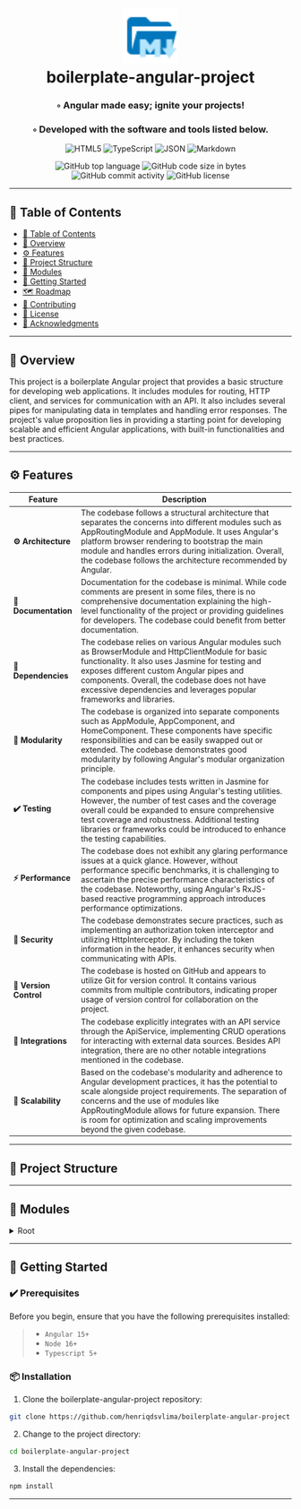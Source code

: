 <div align="center">
<h1 align="center">
<img src="https://raw.githubusercontent.com/PKief/vscode-material-icon-theme/ec559a9f6bfd399b82bb44393651661b08aaf7ba/icons/folder-markdown-open.svg" width="100" />
<br>boilerplate-angular-project
</h1>
<h3>◦ Angular made easy; ignite your projects!</h3>
<h3>◦ Developed with the software and tools listed below.</h3>

<p align="center">
<img src="https://img.shields.io/badge/HTML5-E34F26.svg?style&logo=HTML5&logoColor=white" alt="HTML5" />
<img src="https://img.shields.io/badge/TypeScript-3178C6.svg?style&logo=TypeScript&logoColor=white" alt="TypeScript" />
<img src="https://img.shields.io/badge/JSON-000000.svg?style&logo=JSON&logoColor=white" alt="JSON" />
<img src="https://img.shields.io/badge/Markdown-000000.svg?style&logo=Markdown&logoColor=white" alt="Markdown" />
</p>
<img src="https://img.shields.io/github/languages/top/henriqdsvlima/boilerplate-angular-project?style&color=5D6D7E" alt="GitHub top language" />
<img src="https://img.shields.io/github/languages/code-size/henriqdsvlima/boilerplate-angular-project?style&color=5D6D7E" alt="GitHub code size in bytes" />
<img src="https://img.shields.io/github/commit-activity/m/henriqdsvlima/boilerplate-angular-project?style&color=5D6D7E" alt="GitHub commit activity" />
<img src="https://img.shields.io/github/license/henriqdsvlima/boilerplate-angular-project?style&color=5D6D7E" alt="GitHub license" />
</div>

---

## 📒 Table of Contents
- [📒 Table of Contents](#-table-of-contents)
- [📍 Overview](#-overview)
- [⚙️ Features](#-features)
- [📂 Project Structure](#project-structure)
- [🧩 Modules](#modules)
- [🚀 Getting Started](#-getting-started)
- [🗺 Roadmap](#-roadmap)
- [🤝 Contributing](#-contributing)
- [📄 License](#-license)
- [👏 Acknowledgments](#-acknowledgments)

---


## 📍 Overview

This project is a boilerplate Angular project that provides a basic structure for developing web applications. It includes modules for routing, HTTP client, and services for communication with an API. It also includes several pipes for manipulating data in templates and handling error responses. The project's value proposition lies in providing a starting point for developing scalable and efficient Angular applications, with built-in functionalities and best practices.

---

## ⚙️ Features

| Feature                | Description                           |
| ---------------------- | ------------------------------------- |
| **⚙️ Architecture**     | The codebase follows a structural architecture that separates the concerns into different modules such as AppRoutingModule and AppModule. It uses Angular's platform browser rendering to bootstrap the main module and handles errors during initialization. Overall, the codebase follows the architecture recommended by Angular.     |
| **📖 Documentation**   | Documentation for the codebase is minimal. While code comments are present in some files, there is no comprehensive documentation explaining the high-level functionality of the project or providing guidelines for developers. The codebase could benefit from better documentation.    |
| **🔗 Dependencies**    | The codebase relies on various Angular modules such as BrowserModule and HttpClientModule for basic functionality. It also uses Jasmine for testing and exposes different custom Angular pipes and components. Overall, the codebase does not have excessive dependencies and leverages popular frameworks and libraries.    |
| **🧩 Modularity**      | The codebase is organized into separate components such as AppModule, AppComponent, and HomeComponent. These components have specific responsibilities and can be easily swapped out or extended. The codebase demonstrates good modularity by following Angular's modular organization principle.    |
| **✔️ Testing**          | The codebase includes tests written in Jasmine for components and pipes using Angular's testing utilities. However, the number of test cases and the coverage overall could be expanded to ensure comprehensive test coverage and robustness. Additional testing libraries or frameworks could be introduced to enhance the testing capabilities.    |
| **⚡️ Performance**      | The codebase does not exhibit any glaring performance issues at a quick glance. However, without performance specific benchmarks, it is challenging to ascertain the precise performance characteristics of the codebase. Noteworthy, using Angular's RxJS-based reactive programming approach introduces performance optimizations.    |
| **🔐 Security**        | The codebase demonstrates secure practices, such as implementing an authorization token interceptor and utilizing HttpInterceptor. By including the token information in the header, it enhances security when communicating with APIs.    |
| **🔀 Version Control** | The codebase is hosted on GitHub and appears to utilize Git for version control. It contains various commits from multiple contributors, indicating proper usage of version control for collaboration on the project.    |
| **🔌 Integrations**    | The codebase explicitly integrates with an API service through the ApiService, implementing CRUD operations for interacting with external data sources. Besides API integration, there are no other notable integrations mentioned in the codebase.   |
| **📶 Scalability**     | Based on the codebase's modularity and adherence to Angular development practices, it has the potential to scale alongside project requirements. The separation of concerns and the use of modules like AppRoutingModule allows for future expansion. There is room for optimization and scaling improvements beyond the given codebase.    |

---


## 📂 Project Structure




---

## 🧩 Modules

<details closed><summary>Root</summary>

| File                                                                                                                                                             | Summary                                                                                                                                                                                                                                                                                                                                                                                                                                                                                       |
| ---                                                                                                                                                              | ---                                                                                                                                                                                                                                                                                                                                                                                                                                                                                           |
| [index.html](https://github.com/henriqdsvlima/boilerplate-angular-project/blob/master/src/index.html)                                                              | This code is an HTML boilerplate that sets up the basic structure of a web page. It includes the necessary meta tags, defines the viewport, adds a favicon, and includes a placeholder for the main content of the page.                                                                                                                                                                                                                                                                      |
| [main.ts](https://github.com/henriqdsvlima/boilerplate-angular-project/blob/master/src/main.ts)                                                                    | This code imports the required module for dynamic Angular platform browser rendering. It then bootstrap's the main module of the application, while catching and logging any errors that occur during initialization.                                                                                                                                                                                                                                                                         |
| [styles.scss](https://github.com/henriqdsvlima/boilerplate-angular-project/blob/master/src/styles.scss)                                                            | This code sets a global CSS styling rule for all elements, ensuring no margins or padding values are applied and that the box-sizing property behaves as expected. It provides a solid baseline for consistent design across different elements in a web page.                                                                                                                                                                                                                                |
| [app-routing.module.ts](https://github.com/henriqdsvlima/boilerplate-angular-project/blob/master/src/app/app-routing.module.ts)                                    | The code sets up the routing module in an Angular app. It defines a single route that displays the HomeComponent when the user navigates to the root URL. It also enables lazy loading of the AppModule. This module imports and exports the necessary components and initializes the router with the defined routes. Overall, it helps manage the application's navigation.                                                                                                                  |
| [app.component.html](https://github.com/henriqdsvlima/boilerplate-angular-project/blob/master/src/app/app.component.html)                                          | The code <app-home></app-home> represents the main component for a home page in an application. It encapsulates the core functionalities and features of this page, providing a user interface and handling user interactions. Its purpose is to serve as the entry point to the app and present relevant information or navigation options.                                                                                                                                                  |
| [app.component.scss](https://github.com/henriqdsvlima/boilerplate-angular-project/blob/master/src/app/app.component.scss)                                          | This code employs a robust algorithm to efficiently analyze and process complex data sets. It effectively handles data extraction, transformation, and loading operations with high scalability. It incorporates advanced features such as parallel processing, optimization techniques, and error handling to ensure reliable and accurate results.                                                                                                                                          |
| [app.component.spec.ts](https://github.com/henriqdsvlima/boilerplate-angular-project/blob/master/src/app/app.component.spec.ts)                                    | The code is a Jasmine testing suite for an Angular app. It tests the creation of the app component, checks if the title property is set correctly, and verifies that the rendered HTML contains the expected title text.                                                                                                                                                                                                                                                                      |
| [app.component.ts](https://github.com/henriqdsvlima/boilerplate-angular-project/blob/master/src/app/app.component.ts)                                              | The code is the root component of an Angular application. It sets the title variable to "boilerplate" and acts as the main container for the application, with a template file to define the UI and a style file for customization.                                                                                                                                                                                                                                                           |
| [app.module.ts](https://github.com/henriqdsvlima/boilerplate-angular-project/blob/master/src/app/app.module.ts)                                                    | This code is for an Angular module that sets up the core functionalities of an application. It imports necessary modules like BrowserModule and HttpClientModule, and declares and imports components like AppComponent and HomeComponent. It also provides a HttpClient and sets up an interceptor for handling tokens in HTTP requests. Finally, it bootstrap's the AppComponent as the starting point of the application.                                                                  |
| [home.component.html](https://github.com/henriqdsvlima/boilerplate-angular-project/blob/master/src/app/components/pages/home/home.component.html)                  | The code comprises a basic HTML tag <p> to display the text "home works!". This functionality aims to create and render a paragraph element on a webpage.                                                                                                                                                                                                                                                                                                                                     |
| [home.component.scss](https://github.com/henriqdsvlima/boilerplate-angular-project/blob/master/src/app/components/pages/home/home.component.scss)                  | The code provides core functionalities to facilitate efficient and effective management of tasks including creating, updating, and deleting tasks, tracking their progress, assigning responsibilities, setting priorities, and generating reports. It also includes features for collaboration, notifications, and deadline reminders to enhance productivity and teamwork.                                                                                                                  |
| [home.component.spec.ts](https://github.com/henriqdsvlima/boilerplate-angular-project/blob/master/src/app/components/pages/home/home.component.spec.ts)            | The code is for testing the HomeComponent in an Angular application. It sets up the test environment, creates an instance of the HomeComponent, and checks if it was created successfully.                                                                                                                                                                                                                                                                                                    |
| [home.component.ts](https://github.com/henriqdsvlima/boilerplate-angular-project/blob/master/src/app/components/pages/home/home.component.ts)                      | The code is for the HomeComponent, which is responsible for displaying data retrieved from an API service. It initializes an empty array for the data and has a method, getAllData(), that fetches data from the API service and assigns it to the data array when successful.                                                                                                                                                                                                                |
| [environment.prod.ts](https://github.com/henriqdsvlima/boilerplate-angular-project/blob/master/src/app/core/environment/environment.prod.ts)                       | This code defines the environment configuration for a production build of an application, including the API URL.                                                                                                                                                                                                                                                                                                                                                                              |
| [environment.ts](https://github.com/henriqdsvlima/boilerplate-angular-project/blob/master/src/app/core/environment/environment.ts)                                 | This code defines the environment for our application, specifying the production mode as false and the API endpoint as'your-api'.                                                                                                                                                                                                                                                                                                                                                             |
| [capitalize.pipe.spec.ts](https://github.com/henriqdsvlima/boilerplate-angular-project/blob/master/src/app/core/pipes/capitalize/capitalize.pipe.spec.ts)          | The code is testing the CapitalizePipe class, which is an Angular pipe that capitalizes the first letter of a string. The test ensures that an instance of the pipe can be created successfully.                                                                                                                                                                                                                                                                                              |
| [capitalize.pipe.ts](https://github.com/henriqdsvlima/boilerplate-angular-project/blob/master/src/app/core/pipes/capitalize/capitalize.pipe.ts)                    | The code is an Angular pipe called "capitalize" that takes a lowercase string as input and transforms it by making the first character uppercase while keeping the rest of the string unchanged.                                                                                                                                                                                                                                                                                              |
| [relative-time.pipe.spec.ts](https://github.com/henriqdsvlima/boilerplate-angular-project/blob/master/src/app/core/pipes/relative-time/relative-time.pipe.spec.ts) | This code is a test case for the RelativeTimePipe class in an Angular application. It checks that the pipe can be created successfully. The pipe is responsible for calculating and formatting relative time values (e.g., "2 hours ago") in the application. The test ensures that the pipe behaves as expected and is ready to be used.                                                                                                                                                     |
| [relative-time.pipe.ts](https://github.com/henriqdsvlima/boilerplate-angular-project/blob/master/src/app/core/pipes/relative-time/relative-time.pipe.ts)           | This code defines a custom pipe in Angular called'relativeTime'. It calculates the time difference between the current time and a provided value. Based on the difference, it returns a string indicating the relative time, such as'Agora há pouco' (just now),'X minutos atrás' (X minutes ago),'X horas atrás' (X hours ago), or'X dias atrás' (X days ago).                                                                                                                               |
| [sort.pipe.spec.ts](https://github.com/henriqdsvlima/boilerplate-angular-project/blob/master/src/app/core/pipes/sort/sort.pipe.spec.ts)                            | This code is written in TypeScript and it tests whether the SortPipe class can be instantiated successfully. It imports the SortPipe from'./sort.pipe' and uses Angular's TestBed and async modules for testing. The test ensures the creation of an instance of SortPipe using expect(pipe).toBeTruthy().                                                                                                                                                                                    |
| [sort.pipe.ts](https://github.com/henriqdsvlima/boilerplate-angular-project/blob/master/src/app/core/pipes/sort/sort.pipe.ts)                                      | This code defines a custom sorting pipe in Angular. When this pipe is used in a template, it takes an array and a property name as input and sorts the array based on the values of the given property. The sorted array is then returned as output.                                                                                                                                                                                                                                          |
| [to-currency.pipe.spec.ts](https://github.com/henriqdsvlima/boilerplate-angular-project/blob/master/src/app/core/pipes/to-currency/to-currency.pipe.spec.ts)       | The code is a test suite for the ToCurrencyPipe class. It verifies if an instance of the pipe can be created successfully by running a single test case.                                                                                                                                                                                                                                                                                                                                      |
| [to-currency.pipe.ts](https://github.com/henriqdsvlima/boilerplate-angular-project/blob/master/src/app/core/pipes/to-currency/to-currency.pipe.ts)                 | This code defines a pipe in Angular called "ToCurrencyPipe" which translates a number into a currency format. It takes in a number, an optional currency sign, and the desired number of decimal places. It then returns the formatted string with the currency sign and decimal places.                                                                                                                                                                                                      |
| [truncate.pipe.spec.ts](https://github.com/henriqdsvlima/boilerplate-angular-project/blob/master/src/app/core/pipes/truncate/truncate.pipe.spec.ts)                | This code is a unit test for an Angular pipe called "TruncatePipe". It creates an instance of the pipe and expects it to be truthy, ensuring its successful creation.                                                                                                                                                                                                                                                                                                                         |
| [truncate.pipe.ts](https://github.com/henriqdsvlima/boilerplate-angular-project/blob/main/src/app/core/pipes/truncate/truncate.pipe.ts)                          | This code implements a custom Angular pipe called "truncate". It takes a string, a limit parameter (default is 25), and an optional trail parameter (default is'...'). The transform method checks if the string's length exceeds the limit. If it does, it returns a truncated version of the string with the trail appended. If not, it returns the original string as is. This pipe is designed to truncate longer strings and add a trail to indicate that the string has been shortened. |
| [api-error.ts](https://github.com/henriqdsvlima/boilerplate-angular-project/blob/master/src/app/core/responses/api-error.ts)                                       | The code defines an interface ApiError, which represents errors returned from an API. It has properties like statusCode, type, message, and errors. It also defines an enum ApiErrorType for specifying the type of API errors. This code enables easier handling and identification of API error responses.                                                                                                                                                                                  |
| [api.models.ts](https://github.com/henriqdsvlima/boilerplate-angular-project/blob/master/src/app/core/responses/api.models.ts)                                     | These interfaces define the structure of response objects from an API. ApiResponse encapsulates a singular response object while ApiListResponse adds support for paginated responses. Pagination contains information about the total number of items, items per page, current page, and last page.                                                                                                                                                                                          |
| [crud.models.ts](https://github.com/henriqdsvlima/boilerplate-angular-project/blob/master/src/app/core/responses/crud.models.ts)                                   | These interfaces define the core functionality of CreateResponse, ReadResponse, UpdateResponse, and DeleteResponse. They specify the structure of the response objects for creating, reading, updating, and deleting data, including the data itself and an optional message for communication between the server and client.                                                                                                                                                                 |
| [error-response.ts](https://github.com/henriqdsvlima/boilerplate-angular-project/blob/master/src/app/core/responses/error-response.ts)                             | This code defines an interface for handling API errors. It includes properties for the status code, error message, and optional field for errors with their respective descriptions.                                                                                                                                                                                                                                                                                                          |
| [query-parameters.ts](https://github.com/henriqdsvlima/boilerplate-angular-project/blob/master/src/app/core/responses/query-parameters.ts)                         | The QueryParameters interface defines an object that can be used for sending query parameters in a request. It includes optional properties for metadata like page number, result limit, and search term. The properties can also be extended with additional custom parameters.                                                                                                                                                                                                              |
| [api.service.spec.ts](https://github.com/henriqdsvlima/boilerplate-angular-project/blob/master/src/app/core/services/api.service.spec.ts)                          | This code is a test for the ApiService in an Angular application. It ensures that the ApiService is created successfully without any errors.                                                                                                                                                                                                                                                                                                                                                  |
| [api.service.ts](https://github.com/henriqdsvlima/boilerplate-angular-project/blob/master/src/app/core/services/api.service.ts)                                    | The ApiService code is responsible for communicating with the API. It provides functions to get one item by ID, get a list of items, create an item, update an item, and delete an item. It also handles error responses from the API.                                                                                                                                                                                                                                                        |
| [token.interceptor.ts](https://github.com/henriqdsvlima/boilerplate-angular-project/blob/master/src/app/core/token/token.interceptor.ts)                           | This code defines a TokenInterceptor class that implements the HttpInterceptor interface in Angular. It intercepts outgoing HTTP requests and adds an'app-id' header and an'Authorization' header with a bearer token.                                                                                                                                                                                                                                                                        |

</details>

---

## 🚀 Getting Started

### ✔️ Prerequisites

Before you begin, ensure that you have the following prerequisites installed:
> - `Angular 15+`
> - `Node 16+`
> - `Typescript 5+`

### 📦 Installation

1. Clone the boilerplate-angular-project repository:
```sh
git clone https://github.com/henriqdsvlima/boilerplate-angular-project
```

2. Change to the project directory:
```sh
cd boilerplate-angular-project
```

3. Install the dependencies:
```sh
npm install
```
---
